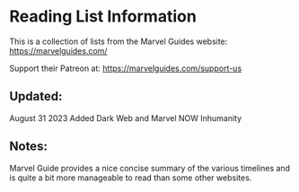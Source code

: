 # Reading List Information
This is a collection of lists from the Marvel Guides website:
https://marvelguides.com/

Support their Patreon at: 
https://marvelguides.com/support-us

## Updated:
August 31 2023
Added Dark Web and Marvel NOW Inhumanity

## Notes:
Marvel Guide provides a nice concise summary of the various timelines and is quite a bit more manageable to read than some other websites.
